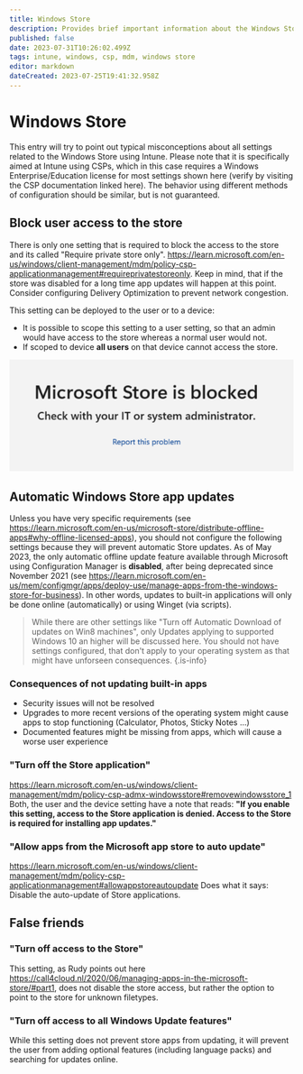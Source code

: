 ```yaml
---
title: Windows Store
description: Provides brief important information about the Windows Store
published: false
date: 2023-07-31T10:26:02.499Z
tags: intune, windows, csp, mdm, windows store
editor: markdown
dateCreated: 2023-07-25T19:41:32.958Z
---
```


# Windows Store
This entry will try to point out typical misconceptions about all settings related to the Windows Store using Intune. Please note that it is specifically aimed at Intune using CSPs, which in this case requires a Windows Enterprise/Education license for most settings shown here (verify by visiting the CSP documentation linked here). The behavior using different methods of configuration should be similar, but is not guaranteed.  

## Block user access to the store
There is only one setting that is required to block the access to the store and its called "Require private store only". https://learn.microsoft.com/en-us/windows/client-management/mdm/policy-csp-applicationmanagement#requireprivatestoreonly. Keep in mind, that if the store was disabled for a long time app updates will happen at this point. Consider configuring Delivery Optimization to prevent network congestion. 

This setting can be deployed to the user or to a device:
- It is possible to scope this setting to a user setting, so that an admin would have access to the store whereas a normal user would not.
- If scoped to device **all users** on that device cannot access the store.

![microsoftstoreisblocked.png](/microsoftstoreisblocked.png)

## Automatic Windows Store app updates
Unless you have very specific requirements (see https://learn.microsoft.com/en-us/microsoft-store/distribute-offline-apps#why-offline-licensed-apps), you should not configure the following settings because they will prevent automatic Store updates. As of May 2023, the only automatic offline update feature available through Microsoft using Configuration Manager is **disabled**, after being deprecated since November 2021 (see https://learn.microsoft.com/en-us/mem/configmgr/apps/deploy-use/manage-apps-from-the-windows-store-for-business). In other words, updates to built-in applications will only be done online (automatically) or using Winget (via scripts).

> While there are other settings like "Turn off Automatic Download of updates on Win8 machines", only Updates applying to supported Windows 10 an higher will be discussed here. You should not have settings configured, that don't apply to your operating system as that might have unforseen consequences.
{.is-info}

### Consequences of not updating built-in apps
- Security issues will not be resolved
- Upgrades to more recent versions of the operating system might cause apps to stop functioning (Calculator, Photos, Sticky Notes ...)
- Documented features might be missing from apps, which will cause a worse user experience

### "Turn off the Store application"
https://learn.microsoft.com/en-us/windows/client-management/mdm/policy-csp-admx-windowsstore#removewindowsstore_1 Both, the user and the device setting have a note that reads: 
**"If you enable this setting, access to the Store application is denied. Access to the Store is required for installing app updates."**
### "Allow apps from the Microsoft app store to auto update"
https://learn.microsoft.com/en-us/windows/client-management/mdm/policy-csp-applicationmanagement#allowappstoreautoupdate 
Does what it says: Disable the auto-update of Store applications.

## False friends
### "Turn off access to the Store"
This setting, as Rudy points out here https://call4cloud.nl/2020/06/managing-apps-in-the-microsoft-store/#part1, does not disable the store access, but rather the option to point to the store for unknown filetypes. 
### "Turn off access to all Windows Update features"
While this setting does not prevent store apps from updating, it will prevent the user from adding optional features (including language packs) and searching for updates online.